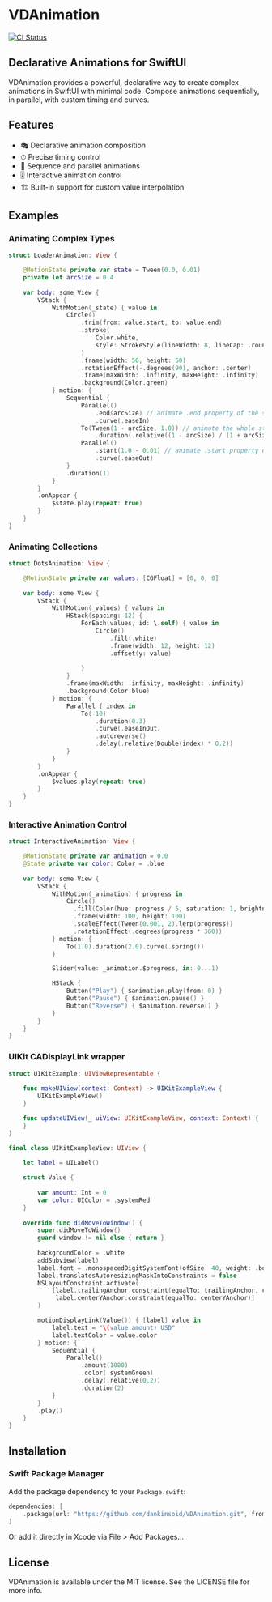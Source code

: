 # VDAnimation

[![CI Status](https://img.shields.io/travis/dankinsoid/VDAnimation.svg?style=flat)](https://travis-ci.org/dankinsoid/VDAnimation)

## Declarative Animations for SwiftUI

VDAnimation provides a powerful, declarative way to create complex animations in SwiftUI with minimal code. Compose animations sequentially, in parallel, with custom timing and curves.

## Features

- 🎭 Declarative animation composition
- ⏱ Precise timing control
- 🔄 Sequence and parallel animations
- 🎚 Interactive animation control
- 🏗 Built-in support for custom value interpolation

## Examples

### Animating Complex Types

```swift
struct LoaderAnimation: View {

    @MotionState private var state = Tween(0.0, 0.01)
    private let arcSize = 0.4
    
    var body: some View {
        VStack {
            WithMotion(_state) { value in
                Circle()
                    .trim(from: value.start, to: value.end)
                    .stroke(
                        Color.white,
                        style: StrokeStyle(lineWidth: 8, lineCap: .round)
                    )
                    .frame(width: 50, height: 50)
                    .rotationEffect(-.degrees(90), anchor: .center)
                    .frame(maxWidth: .infinity, maxHeight: .infinity)
                    .background(Color.green)
            } motion: {
                Sequential {
                    Parallel()
                        .end(arcSize) // animate .end property of the state
                        .curve(.easeIn)
                    To(Tween(1 - arcSize, 1.0)) // animate the whole state
                        .duration(.relative((1 - arcSize) / (1 + arcSize)))
                    Parallel()
                        .start(1.0 - 0.01) // animate .start property of the state
                        .curve(.easeOut)
                }
                .duration(1)
            }
        }
        .onAppear {
            $state.play(repeat: true)
        }
    }
}

```

### Animating Collections

```swift
struct DotsAnimation: View {

    @MotionState private var values: [CGFloat] = [0, 0, 0]
    
    var body: some View {
        VStack {
            WithMotion(_values) { values in
                HStack(spacing: 12) {
                    ForEach(values, id: \.self) { value in
                        Circle()
                            .fill(.white)
                            .frame(width: 12, height: 12)
                            .offset(y: value)
                        
                    }
                }
                .frame(maxWidth: .infinity, maxHeight: .infinity)
                .background(Color.blue)
            } motion: {
                Parallel { index in
                    To(-10)
                        .duration(0.3)
                        .curve(.easeInOut)
                        .autoreverse()
                        .delay(.relative(Double(index) * 0.2))
                }
            }
        }
        .onAppear {
            $values.play(repeat: true)
        }
    }
}
```

### Interactive Animation Control

```swift
struct InteractiveAnimation: View {

    @MotionState private var animation = 0.0
    @State private var color: Color = .blue
    
    var body: some View {
        VStack {
            WithMotion(_animation) { progress in
                Circle()
                  .fill(Color(hue: progress / 5, saturation: 1, brightness: 1))
                  .frame(width: 100, height: 100)
                  .scaleEffect(Tween(0.001, 2).lerp(progress))
                  .rotationEffect(.degrees(progress * 360))
            } motion: {
                To(1.0).duration(2.0).curve(.spring())
            }

            Slider(value: _animation.$progress, in: 0...1)

            HStack {
                Button("Play") { $animation.play(from: 0) }
                Button("Pause") { $animation.pause() }
                Button("Reverse") { $animation.reverse() }
            }
        }
    }
}
```

### UIKit CADisplayLink wrapper

```swift
struct UIKitExample: UIViewRepresentable {
    
    func makeUIView(context: Context) -> UIKitExampleView {
        UIKitExampleView()
    }

    func updateUIView(_ uiView: UIKitExampleView, context: Context) {
    }
}

final class UIKitExampleView: UIView {

    let label = UILabel()
    
    struct Value {
        
        var amount: Int = 0
        var color: UIColor = .systemRed
    }
    
    override func didMoveToWindow() {
        super.didMoveToWindow()
        guard window != nil else { return }
        
        backgroundColor = .white
        addSubview(label)
        label.font = .monospacedDigitSystemFont(ofSize: 40, weight: .bold)
        label.translatesAutoresizingMaskIntoConstraints = false
        NSLayoutConstraint.activate(
            [label.trailingAnchor.constraint(equalTo: trailingAnchor, constant: -100),
             label.centerYAnchor.constraint(equalTo: centerYAnchor)]
        )

        motionDisplayLink(Value()) { [label] value in
            label.text = "\(value.amount) USD"
            label.textColor = value.color
        } motion: {
            Sequential {
                Parallel()
                    .amount(1000)
                    .color(.systemGreen)
                    .delay(.relative(0.2))
                    .duration(2)
            }
        }
        .play()
    }
}

```

## Installation

### Swift Package Manager

Add the package dependency to your `Package.swift`:

```swift
dependencies: [
    .package(url: "https://github.com/dankinsoid/VDAnimation.git", from: "2.0.0")
]
```

Or add it directly in Xcode via File > Add Packages...

## License

VDAnimation is available under the MIT license. See the LICENSE file for more info.

